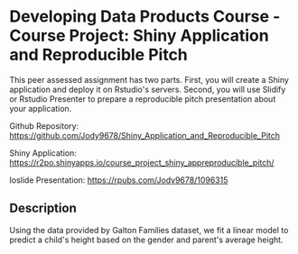 # Developing Data Products Course - Course Project: Shiny Application and Reproducible Pitch
This peer assessed assignment has two parts. First, you will create a Shiny application and deploy it on Rstudio's servers. Second, you will use Slidify or Rstudio Presenter to prepare a reproducible pitch presentation about your application.

Github Repository: https://github.com/Jody9678/Shiny_Application_and_Reproducible_Pitch

Shiny Application: https://r2po.shinyapps.io/course_project_shiny_appreproducible_pitch/

Ioslide Presentation: https://rpubs.com/Jody9678/1096315

## Description

Using the data provided by Galton Families dataset, we fit a linear model to predict a child's height based on the gender and parent's average height.
